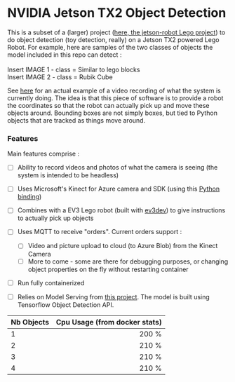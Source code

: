 # NVIDIA Jetson TX2 Object Detection
This is a subset of a (larger) project ([here, the jetson-robot Lego project](https://github.com/omartin2010/jetson-robot)) to do object detection (toy detection, really) on a Jetson TX2 powered Lego Robot. For example, here are samples of the two classes of objects the model included in this repo can detect :<br>
<br>
Insert IMAGE 1 - class = Similar to lego blocks <br>
Insert IMAGE 2 - class = Rubik Cube <br>

See [here](https://www.youtube.com/watch?v=w8ZtLOhuymo) for an actual example of a video recording of what the system is currently doing. The idea is that this piece of software is to provide a robot the coordinates so that the robot can actually pick up and move these objects around. Bounding boxes are not simply boxes, but tied to Python objects that are tracked as things move around.

### Features

Main features comprise :
- [ ] Ability to record videos and photos of what the camera is seeing (the system is intended to be headless)
- [ ] Uses Microsoft's Kinect for Azure camera and SDK (using this [Python binding](https://github.com/etiennedub/pyk4a))
- [ ] Combines with a EV3 Lego robot (built with [ev3dev](https://www.ev3dev.org/)) to give instructions to actually pick up objects
- [ ] Uses MQTT to receive "orders". Current orders support : 
    - [ ] Video and picture upload to cloud (to Azure Blob) from the Kinect Camera
    - [ ] More to come - some are there for debugging purposes, or changing object properties on the fly without restarting container
- [ ] Run fully containerized
- [ ] Relies on Model Serving from [this project](https://github.com/omartin2010/jetson-model-serving). The model is built using Tensorflow Object Detection API. 


| Nb Objects    |   Cpu Usage (from docker stats)   |
|:--------------|----------------------------------:|
| 1             |   200 %                           |
| 2             |   210 %                           |
| 3             |   210 %                           |
| 4             |   210 %                           |



